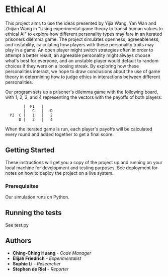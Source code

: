 # Ethical AI

This project aims to use the ideas presented by Yijia Wang, Yan Wan and Zhijian Wang in "Using experimental game theory to transit human values to ethical AI" to explore how different personality types may fare in an iterated prisoners dilemma game. The project simulates openness, agreeableness, and instability, calculating how players with these personality traits may play in a game.
An open player might switch strategies often in order to attempt a better result, an agreeable personality might always choose what's best for everyone, and an unstable player would default to random choices if they were on a loosing streak. By exploring how these personalities interact, we hope to draw conclusions about the use of game theory in determining how to judge ethics in interactions between different personalities.

Our program sets up a prisoner's dilemma game with the following board, with 1, 2, 3, and 4 representing the vectors with the payoffs of both players:

            |  P1   |
            |   C   |   D  
      P2  C |   1   |   2  
          D |   3   |   4  

 
When the iterated game is run, each player's payoffs will be calculated every round and added together to get a final score.

## Getting Started

These instructions will get you a copy of the project up and running on your local machine for development and testing purposes. See deployment for notes on how to deploy the project on a live system.


### Prerequisites

Our simulation runs on Python.

## Running the tests

See test.py

## Authors

* **Ching-Ching Huang** - *Code Manager*
* **Elijah Friedrich** - *Experimentalist*
* **Sophie Li** - *Researcher*
* **Stephen de Riel** - *Reporter*

